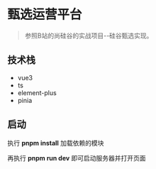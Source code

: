 # 甄选运营平台

> 参照B站的尚硅谷的实战项目--硅谷甄选实现。

## 技术栈

- vue3
- ts
- element-plus
- pinia

## 启动

执行 **pnpm install** 加载依赖的模块

再执行 **pnpm run dev** 即可启动服务器并打开页面

